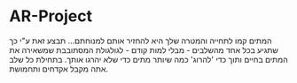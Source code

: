 # AR-Project
המתים קמו לתחייה והמטרה שלך היא להחזיר אותם למנוחתם... תבצע זאת ע"י כך שתגיע בכל אחד מהשלבים - מבלי למות קודם - לגולגולת המסתובבת שמשאירה את המתים בחיים ותוך כדי 'להרוג' כמה שיותר מתים כדי שלא יהרגו אותך. בתחילת כל שלב אתה מקבל אקדחים ותחמושת.
